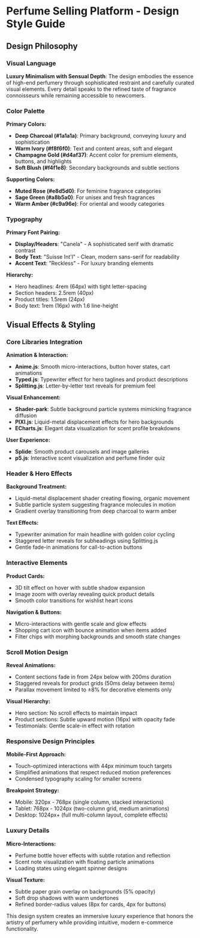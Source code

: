 # Perfume Selling Platform - Design Style Guide

## Design Philosophy

### Visual Language
**Luxury Minimalism with Sensual Depth**: The design embodies the essence of high-end perfumery through sophisticated restraint and carefully curated visual elements. Every detail speaks to the refined taste of fragrance connoisseurs while remaining accessible to newcomers.

### Color Palette
**Primary Colors:**
- **Deep Charcoal (#1a1a1a)**: Primary background, conveying luxury and sophistication
- **Warm Ivory (#f8f6f0)**: Text and content areas, soft and elegant
- **Champagne Gold (#d4af37)**: Accent color for premium elements, buttons, and highlights
- **Soft Blush (#f4f1e8)**: Secondary backgrounds and subtle sections

**Supporting Colors:**
- **Muted Rose (#e8d5d0)**: For feminine fragrance categories
- **Sage Green (#a8b5a0)**: For unisex and fresh fragrances
- **Warm Amber (#c9a96e)**: For oriental and woody categories

### Typography
**Primary Font Pairing:**
- **Display/Headers**: "Canela" - A sophisticated serif with dramatic contrast
- **Body Text**: "Suisse Int'l" - Clean, modern sans-serif for readability
- **Accent Text**: "Reckless" - For luxury branding elements

**Hierarchy:**
- Hero headlines: 4rem (64px) with tight letter-spacing
- Section headers: 2.5rem (40px) 
- Product titles: 1.5rem (24px)
- Body text: 1rem (16px) with 1.6 line-height

## Visual Effects & Styling

### Core Libraries Integration
**Animation & Interaction:**
- **Anime.js**: Smooth micro-interactions, button hover states, cart animations
- **Typed.js**: Typewriter effect for hero taglines and product descriptions
- **Splitting.js**: Letter-by-letter text reveals for premium feel

**Visual Enhancement:**
- **Shader-park**: Subtle background particle systems mimicking fragrance diffusion
- **PIXI.js**: Liquid-metal displacement effects for hero backgrounds
- **ECharts.js**: Elegant data visualization for scent profile breakdowns

**User Experience:**
- **Splide**: Smooth product carousels and image galleries
- **p5.js**: Interactive scent visualization and perfume finder quiz

### Header & Hero Effects
**Background Treatment:**
- Liquid-metal displacement shader creating flowing, organic movement
- Subtle particle system suggesting fragrance molecules in motion
- Gradient overlay transitioning from deep charcoal to warm amber

**Text Effects:**
- Typewriter animation for main headline with golden color cycling
- Staggered letter reveals for subheadings using Splitting.js
- Gentle fade-in animations for call-to-action buttons

### Interactive Elements
**Product Cards:**
- 3D tilt effect on hover with subtle shadow expansion
- Image zoom with overlay revealing quick product details
- Smooth color transitions for wishlist heart icons

**Navigation & Buttons:**
- Micro-interactions with gentle scale and glow effects
- Shopping cart icon with bounce animation when items added
- Filter chips with morphing backgrounds and smooth state changes

### Scroll Motion Design
**Reveal Animations:**
- Content sections fade in from 24px below with 200ms duration
- Staggered reveals for product grids (50ms delay between items)
- Parallax movement limited to ±8% for decorative elements only

**Visual Hierarchy:**
- Hero section: No scroll effects to maintain impact
- Product sections: Subtle upward motion (16px) with opacity fade
- Testimonials: Gentle scale-in effect with rotation

### Responsive Design Principles
**Mobile-First Approach:**
- Touch-optimized interactions with 44px minimum touch targets
- Simplified animations that respect reduced motion preferences
- Condensed typography scaling for smaller screens

**Breakpoint Strategy:**
- Mobile: 320px - 768px (single column, stacked interactions)
- Tablet: 768px - 1024px (two-column grid, medium animations)
- Desktop: 1024px+ (full multi-column layout, complete effects)

### Luxury Details
**Micro-Interactions:**
- Perfume bottle hover effects with subtle rotation and reflection
- Scent note visualization with floating particle animations
- Loading states using elegant spinner designs

**Visual Texture:**
- Subtle paper grain overlay on backgrounds (5% opacity)
- Soft drop shadows with warm undertones
- Refined border-radius values (8px for cards, 4px for buttons)

This design system creates an immersive luxury experience that honors the artistry of perfumery while providing intuitive, modern e-commerce functionality.